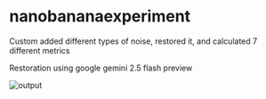 # nanobananaexperiment


Custom added different types of noise, restored it, and calculated 7 different metrics

Restoration using google gemini 2.5 flash preview

![output](nanobananasampleoutput.jpeg)

